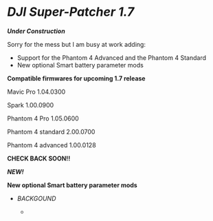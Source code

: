 # ***DJI Super-Patcher 1.7***

***Under Construction***

Sorry for the mess but I am busy at work adding:

- Support for the Phantom 4 Advanced and the Phantom 4 Standard
- New optional Smart battery parameter mods 


**Compatible firmwares for upcoming 1.7 release**

Mavic Pro 1.04.0300

Spark 1.00.0900 

Phantom 4 Pro 1.05.0600 

Phantom 4 standard 2.00.0700 

Phantom 4 advanced 1.00.0128

**CHECK BACK SOON!!**


***NEW!***

**New optional Smart battery parameter mods**

- *BACKGOUND*

	-   
